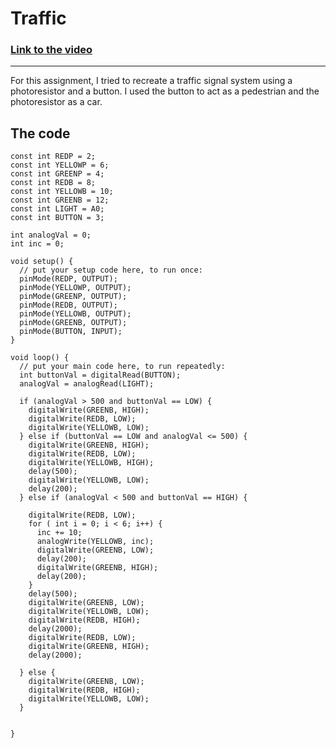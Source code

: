 # Traffic
### [Link to the video](https://youtu.be/mv-CkCjcHgU)
---


For this assignment, I tried to recreate a traffic signal system using a photoresistor and a button. I used the button to act as a pedestrian and the photoresistor as a car.







## The code
    const int REDP = 2;
    const int YELLOWP = 6;
    const int GREENP = 4;
    const int REDB = 8;
    const int YELLOWB = 10;
    const int GREENB = 12;
    const int LIGHT = A0;
    const int BUTTON = 3;

    int analogVal = 0;
    int inc = 0;

    void setup() {
      // put your setup code here, to run once:
      pinMode(REDP, OUTPUT);
      pinMode(YELLOWP, OUTPUT);
      pinMode(GREENP, OUTPUT);
      pinMode(REDB, OUTPUT);
      pinMode(YELLOWB, OUTPUT);
      pinMode(GREENB, OUTPUT);
      pinMode(BUTTON, INPUT);
    }

    void loop() {
      // put your main code here, to run repeatedly:
      int buttonVal = digitalRead(BUTTON);
      analogVal = analogRead(LIGHT);

      if (analogVal > 500 and buttonVal == LOW) {
        digitalWrite(GREENB, HIGH);
        digitalWrite(REDB, LOW);
        digitalWrite(YELLOWB, LOW);
      } else if (buttonVal == LOW and analogVal <= 500) {
        digitalWrite(GREENB, HIGH);
        digitalWrite(REDB, LOW);
        digitalWrite(YELLOWB, HIGH);
        delay(500);
        digitalWrite(YELLOWB, LOW);
        delay(200);
      } else if (analogVal < 500 and buttonVal == HIGH) {

        digitalWrite(REDB, LOW);
        for ( int i = 0; i < 6; i++) {
          inc += 10;
          analogWrite(YELLOWB, inc);
          digitalWrite(GREENB, LOW);
          delay(200);
          digitalWrite(GREENB, HIGH);
          delay(200);
        }
        delay(500);
        digitalWrite(GREENB, LOW);
        digitalWrite(YELLOWB, LOW);
        digitalWrite(REDB, HIGH);
        delay(2000);
        digitalWrite(REDB, LOW);
        digitalWrite(GREENB, HIGH);
        delay(2000);

      } else {
        digitalWrite(GREENB, LOW);
        digitalWrite(REDB, HIGH);
        digitalWrite(YELLOWB, LOW);
      }


    }
